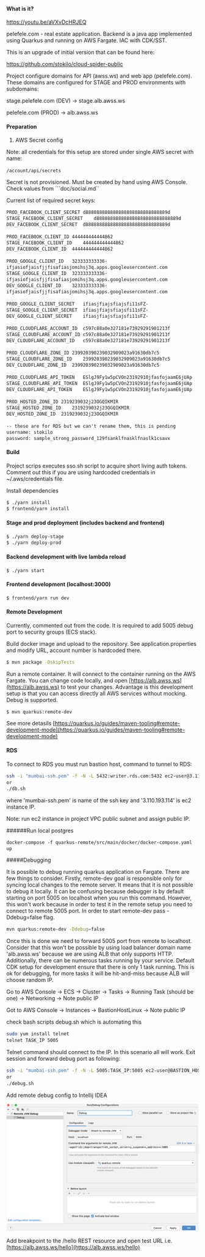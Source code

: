#### What is it?

https://youtu.be/aVXvDcHRJEQ

pelefele.com - real estate application. Backend is a java app implemented using Quarkus and running on AWS Fargate.
IAC with CDK/SST. 

This is an upgrade of initial version that can be found here:

https://github.com/stokilo/cloud-spider-public

Project configure domains for API (awss.ws) and web app (pelefele.com). These domains are configured for STAGE and PROD
environments with subdomains:

stage.pelefele.com (DEV) -> stage.alb.awss.ws

pelefele.com (PROD) -> alb.awss.ws


#### Preparation

1. AWS Secret config

Note: all credentials for this setup are stored under single AWS secret with name:

```/account/api/secrets```

Secret is not provisioned. Must be created by hand using AWS Console. Check values from ```doc/social.md``

Current list of required secret keys:

```
PROD_FACEBOOK_CLIENT_SECRET	d888888888888888888888888888889d
STAGE_FACEBOOK_CLIENT_SECRET	d888888888888888888888888888889d
DEV_FACEBOOK_CLIENT_SECRET	d888888888888888888888888888889d

PROD_FACEBOOK_CLIENT_ID	444444444444862
STAGE_FACEBOOK_CLIENT_ID	444444444444862
DEV_FACEBOOK_CLIENT_ID	444444444444862

PROD_GOOGLE_CLIENT_ID	323333333336-ifjasiofjaisfjjfisafiasjomihsj3q.apps.googleusercontent.com
STAGE_GOOGLE_CLIENT_ID	323333333336-ifjasiofjaisfjjfisafiasjomihsj3q.apps.googleusercontent.com
DEV_GOOGLE_CLIENT_ID	323333333336-ifjasiofjaisfjjfisafiasjomihsj3q.apps.googleusercontent.com

PROD_GOOGLE_CLIENT_SECRET	ifiasjfiajsfiajsfi11sFZ-
STAGE_GOOGLE_CLIENT_SECRET	ifiasjfiajsfiajsfi11sFZ-
DEV_GOOGLE_CLIENT_SECRET	ifiasjfiajsfiajsfi11sFZ-

PROD_CLOUDFLARE_ACCOUNT_ID	c597c88a0e327181e73929291901213f
STAGE_CLOUDFLARE_ACCOUNT_ID	c597c88a0e327181e73929291901213f
DEV_CLOUDFLARE_ACCOUNT_ID	c597c88a0e327181e73929291901213f

PROD_CLOUDFLARE_ZONE_ID	239920390239032909023a91630db7c5
STAGE_CLOUDFLARE_ZONE_ID	239920390239032909023a91630db7c5
DEV_CLOUDFLARE_ZONE_ID	239920390239032909023a91630db7c5

PROD_CLOUDFLARE_API_TOKEN	ESlgJ9Fy1w5pCVOn23192910jfasfojaamE6jUAp
STAGE_CLOUDFLARE_API_TOKEN	ESlgJ9Fy1w5pCVOn23192910jfasfojaamE6jUAp
DEV_CLOUDFLARE_API_TOKEN	ESlgJ9Fy1w5pCVOn23192910jfasfojaamE6jUAp

PROD_HOSTED_ZONE_ID	2319239032j23OGQIKMIR
STAGE_HOSTED_ZONE_ID	2319239032j23OGQIKMIR
DEV_HOSTED_ZONE_ID	2319239032j23OGQIKMIR

-- these are for RDS but we can't rename them, this is pending
username: stokilo
password: sample_strong_password_129fsanklfnasklfnaslk1csavx

```

#### Build

Project scrips executes sso.sh script to acquire short living auth tokens. Comment out this if you are using
hardcoded credentials in ~/.aws/credentials file. 

Install dependencies

```bash
$ ./yarn install
$ frontend/yarn install
```

#### Stage and prod deployment (includes backend and frontend)

```bash
$ ./yarn deploy-stage
$ ./yarn deploy-prod
```
#### Backend development with live lambda reload

```bash
$ ./yarn start
```

#### Frontend development (localhost:3000)
```bash
$ frontend/yarn run dev
```

#### Remote Development

Currently, commented out from the code. It is required to add 5005 debug port to security groups (ECS stack).

Build docker image and upload to the repository. See application.properties and modify URL, account number is hardcoded
there.

```bash
$ mvn package -DskipTests
```

Run a remote container. It will connect to the container running on the AWS Fargate. You can change code locally, and 
open [https://alb.awss.ws](https://alb.awss.ws) to test your changes. Advantage is this development setup is
that you can access directly all AWS services without mocking. Debug is supported.

```bash
$ mvn quarkus:remote-dev
```

See more detasils [https://quarkus.io/guides/maven-tooling#remote-development-mode](https://quarkus.io/guides/maven-tooling#remote-development-mode)

#### RDS
To connect to RDS you must run bastion host, command to tunnel to RDS:

```bash
ssh -i "mumbai-ssh.pem" -f -N -L 5432:writer.rds.com:5432 ec2-user@3.110.193.114 -v
or
./db.sh
```

where 'mumbai-ssh.pem' is name of the ssh key and '3.110.193.114' is ec2 instance IP.

Note: run ec2 instance in project VPC public subnet and assign public IP.

######Run local postgres

```
docker-compose -f quarkus-remote/src/main/docker/docker-compose.yaml up
```
#####Debugging 

It is possible to debug running quarkus application on Fargate. There are few things to consider.
Firstly, remote-dev goal is responsible only for syncing local changes to the remote server.
It means that it is not possible to debug it locally. It can be confusing because debugger is by default
starting on port 5005 on localhost when you run this command. However, this won't work because in order to
test it in the remote setup you need to connect to remote 5005 port. In order to start remote-dev pass
-Ddebug=false flag.

```bash
mvn quarkus:remote-dev -Ddebug=false
```

Once this is done we need to forward 5005 port from remote to localhost. Consider that this won't be possible
by using load balancer domain name 'alb.awss.ws' because we are using ALB that only supports HTTP.
Additionally, there can be numerous tasks running by your service. Default CDK setup for development ensure 
that there is only 1 task running. This is ok for debugging, for more tasks it will be hit-and-miss because
ALB will choose random IP.

Go to AWS Console -> ECS -> Cluster -> Tasks -> Running Task (should be one) -> Networking -> Note public IP

Got to AWS Console -> Instances -> BastionHostLinux -> Note public IP

check bash scripts debug.sh which is automating this

```bash
sudo yum install telnet
telnet TASK_IP 5005
```
Telnet command should connect to the IP. In this scenario all will work. Exit session and forward debug port
as following:

```bash
ssh -i "mumbai-ssh.pem" -f -N -L 5005:TASK_IP:5005 ec2-user@BASTION_HOST_IP -v
or
./debug.sh
```

Add remote debug config to Intellij IDEA

![doc/images/debug.png](doc/images/debug.png)

Add breakpoint to the /hello REST resource and open test URL i.e. [https://alb.awss.ws/hello](https://alb.awss.ws/hello)

